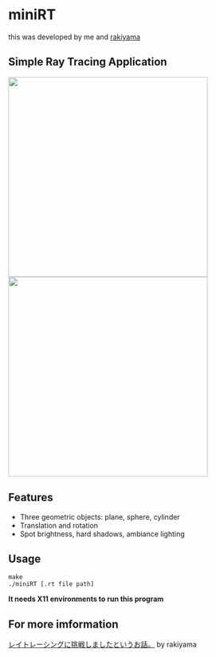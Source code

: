 # miniRT

this was developed by me and <a href="https://github.com/ryojiroakiyama">rakiyama</a>

## Simple Ray Tracing Application

<img src="https://user-images.githubusercontent.com/64348608/153751755-40fb93af-d8f4-4263-9884-7bbfb74baa33.PNG" width=400px>   <img src="https://user-images.githubusercontent.com/64348608/153751753-252aeadc-394b-43c0-8f1e-eba1ede4b5e0.PNG" width=400px>

## Features

* Three geometric objects: plane, sphere, cylinder
* Translation and rotation
* Spot brightness, hard shadows, ambiance lighting

## Usage

```
make
./miniRT [.rt file path]
```
**It needs X11 environments to run this program**

## For more imformation

<a href ="https://rakiyama0229.hatenablog.jp/entry/2022/02/20/221743">レイトレーシングに挑戦しましたというお話。</a>  by rakiyama
